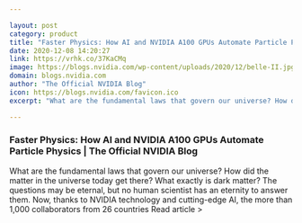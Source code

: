 ```yaml
---

layout: post
category: product
title: "Faster Physics: How AI and NVIDIA A100 GPUs Automate Particle Physics"
date: 2020-12-08 14:20:27
link: https://vrhk.co/37KaCMq
image: https://blogs.nvidia.com/wp-content/uploads/2020/12/belle-II.jpg
domain: blogs.nvidia.com
author: "The Official NVIDIA Blog"
icon: https://blogs.nvidia.com/favicon.ico
excerpt: "What are the fundamental laws that govern our universe? How did the matter in the universe today get there? What exactly is dark matter? The questions may be eternal, but no human scientist has an eternity to answer them. Now, thanks to NVIDIA technology and cutting-edge AI, the more than 1,000 collaborators from 26 countries Read article &gt;"

---
```


### Faster Physics: How AI and NVIDIA A100 GPUs Automate Particle Physics | The Official NVIDIA Blog

What are the fundamental laws that govern our universe? How did the matter in the universe today get there? What exactly is dark matter? The questions may be eternal, but no human scientist has an eternity to answer them. Now, thanks to NVIDIA technology and cutting-edge AI, the more than 1,000 collaborators from 26 countries Read article &gt;